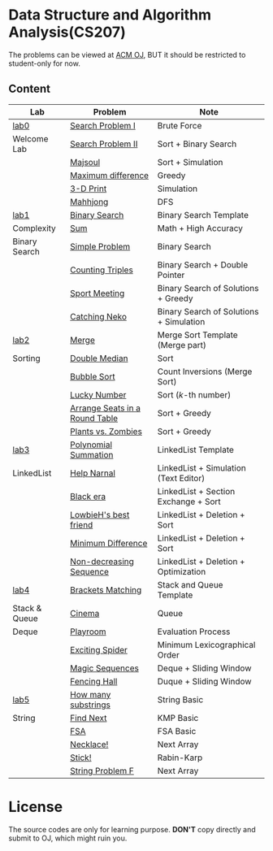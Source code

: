 # Data Structure and Algorithm Analysis(CS207)

The problems can be viewed at [ACM OJ](https://acm.sustech.edu.cn/onlinejudge/), BUT it should be restricted to student-only for now.

## Content

| Lab           | Problem                                             | Note                                    |
| ------------- | --------------------------------------------------- | --------------------------------------- |
| [lab0](lab0/) | [Search Problem I](lab0/ProblemA.cpp)               | Brute Force                             |
| Welcome Lab   | [Search Problem II](lab0/ProblemB.cpp)              | Sort + Binary Search                    |
|               | [Majsoul](lab0/ProblemC.java)                       | Sort + Simulation                       |
|               | [Maximum difference](lab0/ProblemD.cpp)             | Greedy                                  |
|               | [3-D Print](lab0/ProblemE.cpp)                      | Simulation                              |
|               | [Mahhjong](lab0/ProblemF.cpp)                       | DFS                                     |
| [lab1](lab1/) | [Binary Search](lab1/ProblemA.cpp)                  | Binary Search Template                  |
| Complexity    | [Sum](lab1/ProblemB.java)                           | Math + High Accuracy                    |
| Binary Search | [Simple Problem](lab1/ProblemC.cpp)                 | Binary Search                           |
|               | [Counting Triples](lab1/ProblemD.cpp)               | Binary Search + Double Pointer          |
|               | [Sport Meeting](lab1/ProblemE.cpp)                  | Binary Search of Solutions + Greedy     |
|               | [Catching Neko](lab1/ProblemF.cpp)                  | Binary Search of Solutions + Simulation |
| [lab2](lab2/) | [Merge](lab2/ProblemA.cpp)                          | Merge Sort Template (Merge part)        |
| Sorting       | [Double Median](lab2/ProblemB.cpp)                  | Sort                                    |
|               | [Bubble Sort](lab2/ProblemC.cpp)                    | Count Inversions (Merge Sort)           |
|               | [Lucky Number](lab2/ProblemD.cpp)                   | Sort ($k$-th number)                    |
|               | [Arrange Seats in a Round Table](lab2/ProblemE.cpp) | Sort + Greedy                           |
|               | [Plants vs. Zombies](lab2/ProblemF.cpp)             | Sort + Greedy                           |
| [lab3](lab3/) | [Polynomial Summation](lab3/ProblemA.cpp)           | LinkedList Template                     |
| LinkedList    | [Help Narnal](lab3/ProblemB.cpp)                    | LinkedList + Simulation (Text Editor)   |
|               | [Black era](lab3/ProblemC.cpp)                      | LinkedList + Section Exchange + Sort    |
|               | [LowbieH's best friend](lab3/ProblemD.cpp)          | LinkedList + Deletion + Sort            |
|               | [Minimum Difference](lab3/ProblemE.cpp)             | LinkedList + Deletion + Sort            |
|               | [Non-decreasing Sequence](lab3/ProblemF.cpp)        | LinkedList + Deletion + Optimization    |
| [lab4](lab4/) | [Brackets Matching](lab4/ProblemA.cpp)              | Stack and Queue Template                |
| Stack & Queue | [Cinema](lab4/ProblemB.cpp)                         | Queue                                   |
| Deque         | [Playroom](lab4/ProblemC.cpp)                       | Evaluation Process                      |
|               | [Exciting Spider](lab4/ProblemD.cpp)                | Minimum Lexicographical Order           |
|               | [Magic Sequences](lab4/ProblemE.cpp)                | Deque + Sliding Window                  |
|               | [Fencing Hall](lab4/ProblemF.cpp)                   | Duque + Sliding Window                  |
| [lab5](lab5/) | [How many substrings](lab5/ProblemA.cpp)            | String Basic                            |
| String        | [Find Next](lab5/ProblemB.cpp)                      | KMP Basic                               |
|               | [FSA](lab5/ProblemC.cpp)                            | FSA Basic                               |
|               | [Necklace!](lab5/ProblemD.cpp)                      | Next Array                              |
|               | [Stick!](lab5/ProblemE.cpp)                         | Rabin-Karp                              |
|               | [String Problem F](lab4/ProblemF.cpp)               | Next Array                              |

# License

The source codes are only for learning purpose. **DON'T** copy directly and submit to OJ, which might ruin you.
